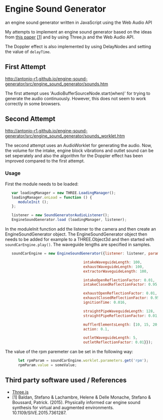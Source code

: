 # Engine Sound Generator
an engine sound generator written in JavaScript using the Web Audio API

My attempts to implement an engine sound generator based on the ideas from [this paper](https://www.researchgate.net/publication/280086598_Physically_informed_car_engine_sound_synthesis_for_virtual_and_augmented_environments) [[1]](#1)
and by using Three.js and the Web Audio API.

The Doppler effect is also implemented by using DelayNodes and setting the value of `delayTime`.

## First Attempt
<http://antonio-r1.github.io/engine-sound-generator/src/engine_sound_generator/sounds.htm>

The first attempt uses 'AudioBufferSourceNode.start(when)' for trying to generate the audio continuously.
However, this does not seem to work correctly in some browsers.

## Second Attempt
<http://antonio-r1.github.io/engine-sound-generator/src/engine_sound_generator/sounds_worklet.htm>

The second attempt uses an AudioWorklet for generating the audio. Now, the volume for the intake, engine block vibrations and outlet sound can be set seperately
and also the algorithm for the Doppler effect has been improved compared to the first attempt.

### Usage

First the module needs to be loaded:

```javascript
   var loadingManager = new THREE.LoadingManager();
   loadingManager.onLoad = function () {
      moduleInit ();
   };

   listener = new SoundGeneratorAudioListener();
   EngineSoundGenerator.load (loadingManager, listener);
```

In the moduleInit function add the listener to the camera and then create an EngineSoundGenerator object.
The EngineSoundGenerator object then needs to be added for example to a THREE.Object3d and then started with `soundCarEngine.play()`.
The waveguide lengths are specified in samples.

```javascript
   soundCarEngine = new EngineSoundGenerator({listener: listener, parameters: {cylinders: 4,

                                    intakeWaveguideLength: 100,
                                    exhaustWaveguideLength: 100,
                                    extractorWaveguideLength: 100,

                                    intakeOpenReflectionFactor: 0.01,
                                    intakeClosedReflectionFactor: 0.95,

                                    exhaustOpenReflectionFactor: 0.01,
                                    exhaustClosedReflectionFactor: 0.95,
                                    ignitionTime: 0.016,

                                    straightPipeWaveguideLength: 128,
                                    straightPipeReflectionFactor: 0.01,

                                    mufflerElementsLength: [10, 15, 20, 25],
                                    action: 0.1,

                                    outletWaveguideLength: 5,
                                    outletReflectionFactor: 0.01}});
```

The value of the rpm paremeter can be set in the following way:

```javascript
      let rpmParam = soundCarEngine.worklet.parameters.get('rpm');
      rpmParam.value = someValue;
```

## Third party software used / References
- [Three.js](https://github.com/mrdoob/three.js)
- <a id="1">[1]</a>  Baldan, Stefano & Lachambre, Helene & Delle Monache, Stefano & Boussard, Patrick. (2015). Physically informed car engine sound synthesis for virtual and augmented environments. 10.1109/SIVE.2015.7361287. 
